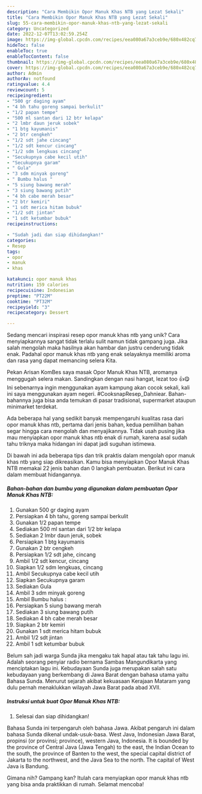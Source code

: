 ```yaml
---
description: "Cara Membikin Opor Manuk Khas NTB yang Lezat Sekali"
title: "Cara Membikin Opor Manuk Khas NTB yang Lezat Sekali"
slug: 55-cara-membikin-opor-manuk-khas-ntb-yang-lezat-sekali
category: Uncategorized
date: 2022-12-07T13:02:59.254Z
image: https://img-global.cpcdn.com/recipes/eea080a67a3ceb9e/680x482cq70/opor-manuk-khas-ntb-foto-resep-utama.jpg
hideToc: false
enableToc: true
enableTocContent: false
thumbnail: https://img-global.cpcdn.com/recipes/eea080a67a3ceb9e/680x482cq70/opor-manuk-khas-ntb-foto-resep-utama.jpg
cover: https://img-global.cpcdn.com/recipes/eea080a67a3ceb9e/680x482cq70/opor-manuk-khas-ntb-foto-resep-utama.jpg
author: Admin
authorAv: notfound
ratingvalue: 4.4
reviewcount: 5
recipeingredient:
- "500 gr daging ayam"
- "4 bh tahu goreng sampai berkulit"
- "1/2 papan tempe"
- "500 ml santan dari 12 btr kelapa"
- "2 lmbr daun jeruk sobek"
- "1 btg kayumanis"
- "2 btr cengkeh"
- "1/2 sdt jahe cincang"
- "1/2 sdt kencur cincang"
- "1/2 sdm lengkuas cincang"
- "Secukupnya cabe kecil utih"
- "Secukupnya garam"
- " Gula"
- "3 sdm minyak goreng"
- " Bumbu halus "
- "5 siung bawang merah"
- "3 siung bawang putih"
- "4 bh cabe merah besar"
- "2 btr kemiri"
- "1 sdt merica hitam bubuk"
- "1/2 sdt jintan"
- "1 sdt ketumbar bubuk"
recipeinstructions:

- "Sudah jadi dan siap dihidangkan!"
categories:
- Resep
tags:
- opor
- manuk
- khas

katakunci: opor manuk khas 
nutrition: 159 calories
recipecuisine: Indonesian
preptime: "PT22M"
cooktime: "PT32M"
recipeyield: "3"
recipecategory: Dessert

---
```





Sedang mencari inspirasi resep opor manuk khas ntb yang unik? Cara menyiapkannya sangat tidak terlalu sulit namun tidak gampang juga. Jika salah mengolah maka hasilnya akan hambar dan justru cenderung tidak enak. Padahal opor manuk khas ntb yang enak selayaknya memiliki aroma dan rasa yang dapat memancing selera Kita.





Pekan Arisan KomBes saya masak Opor Manuk Khas NTB, aromanya menggugah selera makan. Sandingkan dengan nasi hangat, lezat too 👍😋 Ini sebenarnya ingin menggunakan ayam kampung akan cocok sekali, kali ini saya menggunakan ayam negeri. #CooksnapResep_Dahniear. Bahan-bahannya juga bisa anda temukan di pasar tradisional, supermarket ataupun minimarket terdekat.

Ada beberapa hal yang sedikit banyak mempengaruhi kualitas rasa dari opor manuk khas ntb, pertama dari jenis bahan, kedua pemilihan bahan segar hingga cara mengolah dan menyajikannya. Tidak usah pusing jika mau menyiapkan opor manuk khas ntb enak di rumah, karena asal sudah tahu triknya maka hidangan ini dapat jadi suguhan istimewa.






Di bawah ini ada beberapa tips dan trik praktis dalam mengolah opor manuk khas ntb yang siap dikreasikan. Kamu bisa menyiapkan Opor Manuk Khas NTB memakai 22 jenis bahan dan 0 langkah pembuatan. Berikut ini cara dalam membuat hidangannya.

<!--inarticleads1-->

##### Bahan-bahan dan bumbu yang digunakan dalam pembuatan Opor Manuk Khas NTB:

1. Gunakan 500 gr daging ayam
1. Persiapkan 4 bh tahu, goreng sampai berkulit
1. Gunakan 1/2 papan tempe
1. Sediakan 500 ml santan dari 1/2 btr kelapa
1. Sediakan 2 lmbr daun jeruk, sobek
1. Persiapkan 1 btg kayumanis
1. Gunakan 2 btr cengkeh
1. Persiapkan 1/2 sdt jahe, cincang
1. Ambil 1/2 sdt kencur, cincang
1. Siapkan 1/2 sdm lengkuas, cincang
1. Ambil Secukupnya cabe kecil utih
1. Siapkan Secukupnya garam
1. Sediakan  Gula
1. Ambil 3 sdm minyak goreng
1. Ambil  Bumbu halus :
1. Persiapkan 5 siung bawang merah
1. Sediakan 3 siung bawang putih
1. Sediakan 4 bh cabe merah besar
1. Siapkan 2 btr kemiri
1. Gunakan 1 sdt merica hitam bubuk
1. Ambil 1/2 sdt jintan
1. Ambil 1 sdt ketumbar bubuk


Belum sah jadi warga Sunda jika mengaku tak hapal atau tak tahu lagu ini. Adalah seorang penyiar radio bernama Sambas Mangundikarta yang menciptakan lagu ini. Kebudayaan Sunda juga merupakan salah satu kebudayaan yang berkembang di Jawa Barat dengan bahasa utama yaitu Bahasa Sunda. Menurut sejarah akibat kekuasaan Kerajaan Mataram yang dulu pernah menaklukkan wilayah Jawa Barat pada abad XVII. 

<!--inarticleads2-->

##### Instruksi untuk buat Opor Manuk Khas NTB:


1. Selesai dan siap dihidangkan!

Bahasa Sunda ini terpengaruh oleh bahasa Jawa. Akibat pengaruh ini dalam bahasa Sunda dikenal undak-usuk-basa. West Java, Indonesian Jawa Barat, propinsi (or provinsi; province), western Java, Indonesia. It is bounded by the province of Central Java (Jawa Tengah) to the east, the Indian Ocean to the south, the province of Banten to the west, the special capital district of Jakarta to the northwest, and the Java Sea to the north. The capital of West Java is Bandung. 

Gimana nih? Gampang kan? Itulah cara menyiapkan opor manuk khas ntb yang bisa anda praktikkan di rumah. Selamat mencoba!
